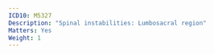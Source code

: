 ```yaml
---
ICD10: M5327
Description: "Spinal instabilities: Lumbosacral region"
Matters: Yes
Weight: 1
---
```


